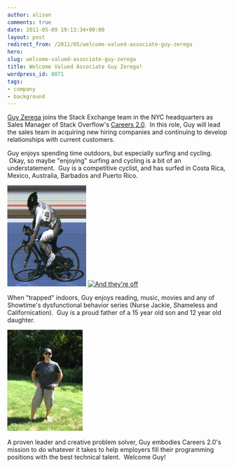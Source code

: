 ```yaml
---
author: alison
comments: true
date: 2011-05-09 19:13:34+00:00
layout: post
redirect_from: /2011/05/welcome-valued-associate-guy-zerega
hero:
slug: welcome-valued-associate-guy-zerega
title: Welcome Valued Associate Guy Zerega!
wordpress_id: 8071
tags:
- company
- background
---
```


[Guy Zerega](http://stackoverflow.com/users/738643/guyzee) joins the Stack Exchange team in the NYC headquarters as Sales Manager of Stack Overflow's [Careers 2.0](http://careers.stackoverflow.com).  In this role, Guy will lead the sales team in acquiring new hiring companies and continuing to develop relationships with current customers.

Guy enjoys spending time outdoors, but especially surfing and cycling.  Okay, so maybe "enjoying" surfing and cycling is a bit of an understatement.  Guy is a competitive cyclist, and has surfed in Costa Rica, Mexico, Australia, Barbados and Puerto Rico.

[![Winning](/images/wordpress/GZWin.jpg)](/images/wordpress/GZWin.jpg) [![And they're off](/images/wordpress/GZSprint3-e1304955628610.jpg)](/images/wordpress/GZSprint3.jpg)

When "trapped" indoors, Guy enjoys reading, music, movies and any of Showtime's dysfunctional behavior series (Nurse Jackie, Shameless and Californication).  Guy is a proud father of a 15 year old son and 12 year old daughter.

[![Guy Zerega](/images/wordpress/Outside-Shorts.Hat1_-e1304959684932.jpg)](/images/wordpress/Outside-Shorts.Hat1_.jpg)

A proven leader and creative problem solver, Guy embodies Careers 2.0's mission to do whatever it takes to help employers fill their programming positions with the best technical talent.  Welcome Guy!
